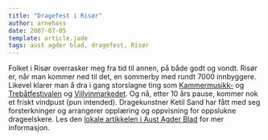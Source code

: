 ```yaml
---
title: "Dragefest i Risør"
author: arnehass
date: 2007-07-05
template: article.jade
tags: aust agder blad, dragefest, Risør
---
```


<p>Folket i Risør overrasker meg fra tid til annen, på både godt og vondt. Risør er, når man kommer ned til det, en sommerby med rundt 7000 innbyggere. Likevel klarer man å dra i gang storslagne ting som <a href="http://www.kammermusikkfest.no/">Kammermusikk-</a> og <a href="http://www.trebatfestivalen.no/">Trebåtfestivalen</a> og <a href="http://www.villvin.no/marked/">Villvinmarkedet</a>. Og nå, etter 10 års pause, kommer nok et friskt vindpust (pun intended). Dragekunstner Ketil Sand har fått med seg forsterkninger og arrangerer opplæring og oppvisning for oppslukne drageelskere. Les den <a href="http://www.austagderblad.no/lokale_nyheter/article2864084.ece">lokale artikkelen i Aust Agder Blad</a> for mer informasjon.</p>
